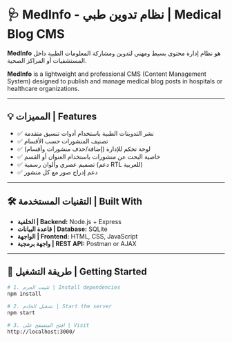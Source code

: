 # 🩺 MedInfo - نظام تدوين طبي | Medical Blog CMS

**MedInfo** هو نظام إدارة محتوى بسيط ومهني لتدوين ومشاركة المعلومات الطبية داخل المستشفيات أو المراكز الصحية.

**MedInfo** is a lightweight and professional CMS (Content Management System) designed to publish and manage medical blog posts in hospitals or healthcare organizations.

---

## 💡 المميزات | Features

- ✅ نشر التدوينات الطبية باستخدام أدوات تنسيق متقدمة  
- ✅ تصنيف المنشورات حسب الأقسام  
- ✅ لوحة تحكم للإدارة (إضافة/حذف منشورات وأقسام)  
- ✅ خاصية البحث عن منشورات باستخدام العنوان أو القسم  
- ✅ تصميم عصري وألوان رسمية (دعم RTL للعربية)  
- ✅ دعم إدراج صور مع كل منشور  

---

## 🛠️ التقنيات المستخدمة | Built With

- **الخلفية | Backend:** Node.js + Express  
- **قاعدة البيانات | Database:** SQLite  
- **الواجهة | Frontend:** HTML, CSS, JavaScript  
- **واجهة برمجية | REST API:** Postman or AJAX  

---

## 🚀 طريقة التشغيل | Getting Started

```bash
# 1. تثبيت الحزم | Install dependencies
npm install

# 2. تشغيل الخادم | Start the server
npm start

# 3. افتح المتصفح على | Visit
http://localhost:3000/
